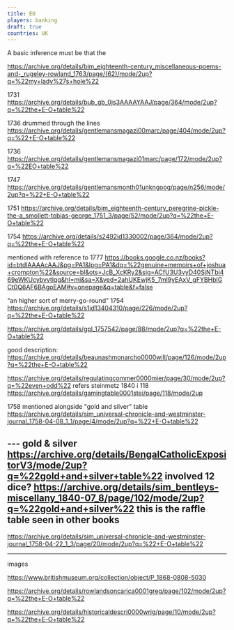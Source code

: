 ```yaml
---
title: EO
players: banking
draft: true
countries: UK
---
```


A basic inference must be that the 

https://archive.org/details/bim_eighteenth-century_miscellaneous-poems-and-_rugeley-rowland_1763/page/(62)/mode/2up?q=%22my+lady%27s+hole%22

1731 https://archive.org/details/bub_gb_0js3AAAAYAAJ/page/364/mode/2up?q=%22the+E-O+table%22

1736 drummed through the lines https://archive.org/details/gentlemansmagazi00marc/page/404/mode/2up?q=%22+E-O+table%22

1736 https://archive.org/details/gentlemansmagazi01marc/page/172/mode/2up?q=%22EO+table%22

1747 https://archive.org/details/gentlemansmonth01unkngoog/page/n256/mode/2up?q=%22+E-O+table%22

1751 https://archive.org/details/bim_eighteenth-century_peregrine-pickle-the-a_smollett-tobias-george_1751_3/page/52/mode/2up?q=%22the+E-O+table%22

1754 https://archive.org/details/s2492id1330002/page/364/mode/2up?q=%22the+E-O+table%22

mentioned with reference to 1777 https://books.google.co.nz/books?id=btdlAAAAcAAJ&pg=PA1&lpg=PA1&dq=%22genuine+memoirs+of+joshua+crompton%22&source=bl&ots=JcB_XcKRy2&sig=ACfU3U3vyD40SjNTbi469eWKUcybvvtlqg&hl=mi&sa=X&ved=2ahUKEwjK5_7ml9yEAxV_gFYBHblGCt0Q6AF6BAgoEAM#v=onepage&q=table&f=false

“an higher sort of merry-go-round”  1754 https://archive.org/details/s1id13404310/page/226/mode/2up?q=%22the+E-O+table%22

https://archive.org/details/gpl_1757542/page/88/mode/2up?q=%22the+E-O+table%22

good description: https://archive.org/details/beaunashmonarcho0000will/page/126/mode/2up?q=%22the+E-O+table%22

https://archive.org/details/regulatingcommer0000mier/page/30/mode/2up?q=%22even+odd%22 refers steinmetz 1840 i 118 https://archive.org/details/gamingtable0001stei/page/118/mode/2up

1758 mentioned alongside "gold and silver" table https://archive.org/details/sim_universal-chronicle-and-westminster-journal_1758-04-08_1_1/page/4/mode/2up?q=%22+E-O+table%22

--- gold & silver
https://archive.org/details/BengalCatholicExpositorV3/mode/2up?q=%22gold+and+silver+table%22
involved 12 dice? https://archive.org/details/sim_bentleys-miscellany_1840-07_8/page/102/mode/2up?q=%22gold+and+silver%22
this is the raffle table seen in other books
---


https://archive.org/details/sim_universal-chronicle-and-westminster-journal_1758-04-22_1_3/page/20/mode/2up?q=%22+E-O+table%22

---

images

https://www.britishmuseum.org/collection/object/P_1868-0808-5030

https://archive.org/details/rowlandsoncarica0001greg/page/102/mode/2up?q=%22the+E-O+table%22

https://archive.org/details/historicaldescri0000wrig/page/10/mode/2up?q=%22the+E-O+table%22
